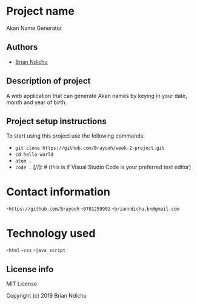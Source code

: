 # Project name
Akan Name Generator

## Authors
- [Brian Ndichu](https://github.com/brayooh)
## Description of project 
 A web application that can generate Akan names by keying in your date, month and year of birth. 
## Project setup instructions
To start using this project use the following commands:

- `git clone https://github.com/Brayooh/week-2-project.git`
- `cd hello-world`
- `atom .`
- `code .` [//]: # (this is if Visual Studio Code is your preferred text editor)

# Contact information
-`https://github.com/Brayooh`
-`0701259902`
-`brianndichu.bn@gmail.com`

# Technology used 
-`html`
-`css`
-`java script`

## License info
MIT License

Copyright (c) 2019 Brian Ndichu